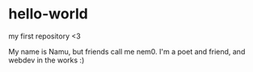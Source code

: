 # hello-world
my first repository <3

My name is Namu, but  friends call me nem0.
I'm a poet and friend, and webdev in the works :)

